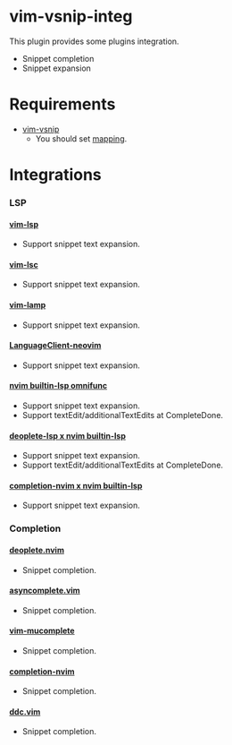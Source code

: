 # vim-vsnip-integ

This plugin provides some plugins integration.

- Snippet completion
- Snippet expansion


# Requirements

- [vim-vsnip](https://github.com/hrsh7th/vim-vsnip)
	- You should set [mapping](https://github.com/hrsh7th/vim-vsnip/blob/master/README.md#2-settingread).


# Integrations

### LSP

#### [vim-lsp](https://github.com/prabirshrestha/vim-lsp)
- Support snippet text expansion.

#### [vim-lsc](https://github.com/natebosch/vim-lsc)
- Support snippet text expansion.

#### [vim-lamp](https://github.com/hrsh7th/vim-lamp)
- Support snippet text expansion.

#### [LanguageClient-neovim](https://github.com/autozimu/LanguageClient-neovim)
- Support snippet text expansion.

#### [nvim builtin-lsp omnifunc](https://github.com/neovim/neovim)
- Support snippet text expansion.
- Support textEdit/additionalTextEdits at CompleteDone.

#### [deoplete-lsp x nvim builtin-lsp](https://github.com/Shougo/deoplete-lsp)
- Support snippet text expansion.
- Support textEdit/additionalTextEdits at CompleteDone.

#### [completion-nvim x nvim builtin-lsp](https://github.com/haorenW1025/completion-nvim)
- Support snippet text expansion.


### Completion

#### [deoplete.nvim](https://github.com/Shougo/deoplete.nvim)
- Snippet completion.

#### [asyncomplete.vim](https://github.com/prabirshrestha/asyncomplete.vim)
- Snippet completion.

#### [vim-mucomplete](https://github.com/lifepillar/vim-mucomplete)
- Snippet completion.

#### [completion-nvim](https://github.com/haorenW1025/completion-nvim)
- Snippet completion.

#### [ddc.vim](https://github.com/Shougo/ddc.vim)
- Snippet completion.
